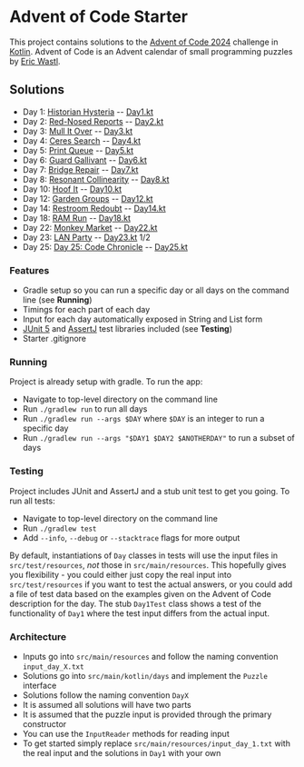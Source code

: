 # Advent of Code Starter

This project contains solutions to the [Advent of Code 2024](https://adventofcode.com/2024) challenge in [Kotlin](https://kotlinlang.org/).
Advent of Code is an Advent calendar of small programming puzzles by [Eric Wastl](http://was.tl/).

## Solutions

- Day 1: [Historian Hysteria](https://adventofcode.com/2024/day/1) -- [Day1.kt](https://github.com/andilau/advent-of-code-2024/blob/main/src/main/kotlin/days/Day1.kt)
- Day 2: [Red-Nosed Reports](https://adventofcode.com/2024/day/2) -- [Day2.kt](https://github.com/andilau/advent-of-code-2024/blob/main/src/main/kotlin/days/Day2.kt)
- Day 3: [Mull It Over](https://adventofcode.com/2024/day/3) -- [Day3.kt](https://github.com/andilau/advent-of-code-2024/blob/main/src/main/kotlin/days/Day3.kt)
- Day 4: [Ceres Search](https://adventofcode.com/2024/day/4) -- [Day4.kt](https://github.com/andilau/advent-of-code-2024/blob/main/src/main/kotlin/days/Day4.kt)
- Day 5: [Print Queue](https://adventofcode.com/2024/day/5) -- [Day5.kt](https://github.com/andilau/advent-of-code-2024/blob/main/src/main/kotlin/days/Day5.kt)
- Day 6: [Guard Gallivant](https://adventofcode.com/2024/day/6) -- [Day6.kt](https://github.com/andilau/advent-of-code-2024/blob/main/src/main/kotlin/days/Day6.kt)
- Day 7: [Bridge Repair](https://adventofcode.com/2024/day/7) -- [Day7.kt](https://github.com/andilau/advent-of-code-2024/blob/main/src/main/kotlin/days/Day7.kt)
- Day 8: [Resonant Collinearity](https://adventofcode.com/2024/day/8) -- [Day8.kt](https://github.com/andilau/advent-of-code-2024/blob/main/src/main/kotlin/days/Day8.kt)
- Day 10: [Hoof It](https://adventofcode.com/2024/day/10) -- [Day10.kt](https://github.com/andilau/advent-of-code-2024/blob/main/src/main/kotlin/days/Day10.kt)
- Day 12: [Garden Groups](https://adventofcode.com/2024/day/12) -- [Day12.kt](https://github.com/andilau/advent-of-code-2024/blob/main/src/main/kotlin/days/Day12.kt)
- Day 14: [Restroom Redoubt](https://adventofcode.com/2024/day/14) -- [Day14.kt](https://github.com/andilau/advent-of-code-2024/blob/main/src/main/kotlin/days/Day14.kt)
- Day 18: [RAM Run](https://adventofcode.com/2024/day/18) -- [Day18.kt](https://github.com/andilau/advent-of-code-2024/blob/main/src/main/kotlin/days/Day18.kt)
- Day 22: [Monkey Market](https://adventofcode.com/2024/day/22) -- [Day22.kt](https://github.com/andilau/advent-of-code-2024/blob/main/src/main/kotlin/days/Day22.kt)
- Day 23: [LAN Party](https://adventofcode.com/2024/day/23) -- [Day23.kt](https://github.com/andilau/advent-of-code-2024/blob/main/src/main/kotlin/days/Day23.kt) 1/2
- Day 25: [Day 25: Code Chronicle](https://adventofcode.com/2024/day/25) -- [Day25.kt](https://github.com/andilau/advent-of-code-2024/blob/main/src/main/kotlin/days/Day25.kt)

### Features

* Gradle setup so you can run a specific day or all days on the command line (see **Running**)
* Timings for each part of each day
* Input for each day automatically exposed in String and List form
* [JUnit 5](https://junit.org/junit5/) and [AssertJ](https://assertj.github.io/doc/) test libraries included (see **Testing**)
* Starter .gitignore

### Running

Project is already setup with gradle. To run the app:

* Navigate to top-level directory on the command line
* Run `./gradlew run` to run all days
* Run `./gradlew run --args $DAY` where `$DAY` is an integer to run a specific day
* Run `./gradlew run --args "$DAY1 $DAY2 $ANOTHERDAY"` to run a subset of days

### Testing

Project includes JUnit and AssertJ and a stub unit test to get you going. To run all tests:

* Navigate to top-level directory on the command line
* Run `./gradlew test`
* Add `--info`, `--debug` or `--stacktrace` flags for more output

By default, instantiations of `Day` classes in tests will use the input files in `src/test/resources`, _not_ those
in `src/main/resources`. This hopefully gives you flexibility - you could either just copy the real input
into `src/test/resources` if you want to test the actual answers, or you could add a file of test data based on the
examples given on the Advent of Code description for the day. The stub `Day1Test` class shows a test of the
functionality of `Day1` where the test input differs from the actual input.

### Architecture

* Inputs go into `src/main/resources` and follow the naming convention `input_day_X.txt`
* Solutions go into `src/main/kotlin/days` and implement the `Puzzle` interface
* Solutions follow the naming convention `DayX`
* It is assumed all solutions will have two parts
* It is assumed that the puzzle input is provided through the primary constructor
* You can use the `InputReader` methods for reading input
* To get started simply replace `src/main/resources/input_day_1.txt` with the real input and the solutions in `Day1` with your own